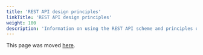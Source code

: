 ```yaml
---
title: 'REST API design principles'
linkTitle: 'REST API design principles'
weight: 100
description: 'Information on using the REST API scheme and principles of its design.'
---
```


This page was moved [here](/docs/integration/server-api/).
